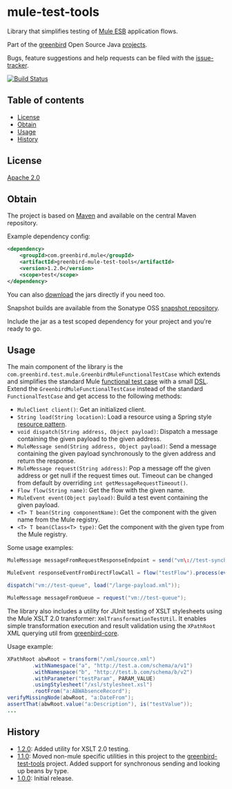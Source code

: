 # mule-test-tools
Library that simplifies testing of [Mule ESB] application flows.

Part of the [greenbird] Open Source Java [projects].

Bugs, feature suggestions and help requests can be filed with the [issue-tracker].

[![Build Status][build-badge]][build-link]

## Table of contents
- [License](#license)
- [Obtain](#obtain)
- [Usage](#usage)
- [History](#history)

## License
[Apache 2.0]

## Obtain
The project is based on [Maven] and available on the central Maven repository.

Example dependency config:

```xml
<dependency>
    <groupId>com.greenbird.mule</groupId>
    <artifactId>greenbird-mule-test-tools</artifactId>
    <version>1.2.0</version>
    <scope>test</scope>
</dependency>
```

You can also [download] the jars directly if you need too.

Snapshot builds are available from the Sonatype OSS [snapshot repository].

Include the jar as a test scoped dependency for your project and you're ready to go.

## Usage
The main component of the library is the `com.greenbird.test.mule.GreenbirdMuleFunctionalTestCase` which 
extends and simplifies the standard Mule [functional test case] with a small [DSL]. 
Extend the `GreenbirdMuleFunctionalTestCase` instead of the standard `FunctionalTestCase` and get access to the 
following methods:

* `MuleClient client()`: Get an initialized client.
* `String load(String location)`: Load a resource using a Spring style [resource pattern].
* `void dispatch(String address, Object payload)`: Dispatch a message containing the given payload to the given address.
* `MuleMessage send(String address, Object payload)`: Send a message containing the given payload synchronously to the given address and return the response.
* `MuleMessage request(String address)`: Pop a message off the given address or get null if the request times out. Timeout can be changed from default by overriding `int getMessageRequestTimeout()`.
* `Flow flow(String name)`: Get the flow with the given name.
* `MuleEvent event(Object payload)`: Build a test event containing the given payload.
* `<T> T bean(String componentName)`: Get the component with the given name from the Mule registry.
* `<T> T bean(Class<T> type)`: Get the component with the given type from the Mule registry.

Some usage examples:

```java
MuleMessage messageFromRequestResponseEndpoint = send("vm\://test-synchronous-endpoint", "Test payload");

MuleEvent responseEventFromDirectFlowCall = flow("testFlow").process(event("Test payload"));

dispatch("vm://test-queue", load("/large-payload.xml"));

MuleMessage messageFromQueue = request("vm://test-queue");
```

The library also includes a utility for JUnit testing of XSLT stylesheets using the Mule XSLT 2.0 transformer: `XmlTransformationTestUtil`.
It enables simple transformation execution and result validation using the `XPathRoot` XML querying util from [greenbird-core].

Usage example:
```java
XPathRoot abwRoot = transform("/xml/source.xml")
        .withNamespace("a", "http://test.a.com/schema/a/v1")
        .withNamespace("b", "http://test.b.com/schema/b/v2")
        .withParameter("testParam", PARAM_VALUE)
        .usingStylesheet("/xsl/stylesheet.xsl")
        .rootFrom("a:ABWAbsenceRecord");
verifyMissingNode(abwRoot, "a:DateFrom");
assertThat(abwRoot.value("a:Description"), is("testValue"));
...
```

## History
- [1.2.0]: Added utility for XSLT 2.0 testing.
- [1.1.0]: Moved non-mule specific utilities in this project to the [greenbird-test-tools] project. Added support for synchronous sending and looking up beans by type.
- [1.0.0]: Initial release.

[1.0.0]:                https://github.com/greenbird/mule-test-tools/issues?milestone=2&state=closed
[1.1.0]:                https://github.com/greenbird/mule-test-tools/issues?milestone=1&state=closed
[1.2.0]:                https://github.com/greenbird/mule-test-tools/issues?milestone=3&state=closed
[Apache 2.0]:           http://www.apache.org/licenses/LICENSE-2.0.html
[build-badge]:          https://build.greenbird.com/job/mule-test-tools/badge/icon
[build-link]:           https://build.greenbird.com/job/mule-test-tools/
[DSL]:                  http://en.wikipedia.org/wiki/Domain-specific_language
[functional test case]: http://www.mulesoft.org/documentation/display/current/Functional+Testing
[greenbird]:            http://greenbird.com/
[greenbird-core]:       https://github.com/greenbird/greenbird-core/
[issue-tracker]:        https://github.com/greenbird/mule-test-tools/issues
[download]:             http://search.maven.org/#search|ga|1|greenbird-mule-test-tools
[greenbird-test-tools]: https://github.com/greenbird/greenbird-test-tools
[Maven]:                http://maven.apache.org/
[Mule ESB]:             http://www.mulesoft.org/
[projects]:             http://greenbird.github.io/
[resource pattern]:     http://static.springsource.org/spring/docs/current/javadoc-api/org/springframework/core/io/support/PathMatchingResourcePatternResolver.html
[snapshot repository]:  https://oss.sonatype.org/content/repositories/snapshots/com/greenbird/mule/greenbird-mule-test-tools
